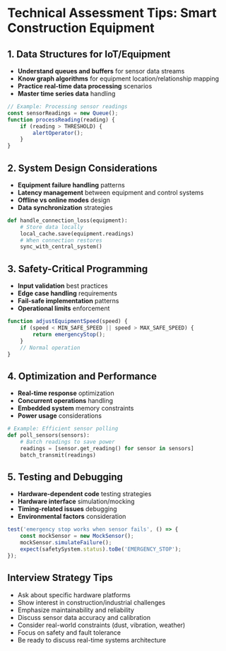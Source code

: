 # Technical Assessment Tips: Smart Construction Equipment

## 1. Data Structures for IoT/Equipment
- **Understand queues and buffers** for sensor data streams
- **Know graph algorithms** for equipment location/relationship mapping
- **Practice real-time data processing** scenarios
- **Master time series data** handling

```javascript
// Example: Processing sensor readings
const sensorReadings = new Queue();
function processReading(reading) {
    if (reading > THRESHOLD) {
        alertOperator();
    }
}
```

## 2. System Design Considerations
- **Equipment failure handling** patterns
- **Latency management** between equipment and control systems
- **Offline vs online modes** design
- **Data synchronization** strategies

```python
def handle_connection_loss(equipment):
    # Store data locally
    local_cache.save(equipment.readings)
    # When connection restores
    sync_with_central_system()
```

## 3. Safety-Critical Programming
- **Input validation** best practices
- **Edge case handling** requirements
- **Fail-safe implementation** patterns
- **Operational limits** enforcement

```javascript
function adjustEquipmentSpeed(speed) {
    if (speed < MIN_SAFE_SPEED || speed > MAX_SAFE_SPEED) {
        return emergencyStop();
    }
    // Normal operation
}
```

## 4. Optimization and Performance
- **Real-time response** optimization
- **Concurrent operations** handling
- **Embedded system** memory constraints
- **Power usage** considerations

```python
# Example: Efficient sensor polling
def poll_sensors(sensors):
    # Batch readings to save power
    readings = [sensor.get_reading() for sensor in sensors]
    batch_transmit(readings)
```

## 5. Testing and Debugging
- **Hardware-dependent code** testing strategies
- **Hardware interface** simulation/mocking
- **Timing-related issues** debugging
- **Environmental factors** consideration

```javascript
test('emergency stop works when sensor fails', () => {
    const mockSensor = new MockSensor();
    mockSensor.simulateFailure();
    expect(safetySystem.status).toBe('EMERGENCY_STOP');
});
```

## Interview Strategy Tips
- Ask about specific hardware platforms
- Show interest in construction/industrial challenges
- Emphasize maintainability and reliability
- Discuss sensor data accuracy and calibration
- Consider real-world constraints (dust, vibration, weather)
- Focus on safety and fault tolerance
- Be ready to discuss real-time systems architecture